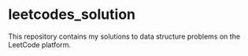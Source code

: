 # leetcodes_solution
This repository contains my solutions to data structure problems on the LeetCode platform.
